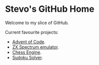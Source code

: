# Stevo's GitHub Home 

Welcome to my slice of GitHub.

Current favourite projects:
- [Advent of Code](https://github.com/stevehjohn/AoC).
- [ZX Spectrum emulator](https://github.com/stevehjohn/Zen).
- [Chess Engine](https://github.com/stevehjohn/OcpCoreChess).
- [Sudoku Solver](https://github.com/stevehjohn/Sudoku).
